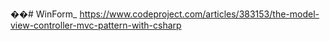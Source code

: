 ��#   W i n F o r m _ 
 
 https://www.codeproject.com/articles/383153/the-model-view-controller-mvc-pattern-with-csharp
